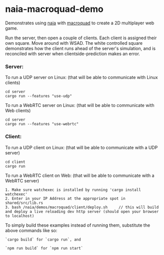 # naia-macroquad-demo

Demonstrates using [naia](https://github.com/naia-rs/naia) with [macroquad](https://github.com/not-fl3/macroquad) to create a 2D multiplayer web game.

Run the server, then open a couple of clients. Each client is assigned their own square. Move around with WSAD. The white controlled square demonstrates how the client runs ahead of the server's simulation, and is reconciled with server when clientside-prediction makes an error.

### Server:

To run a UDP server on Linux: (that will be able to communicate with Linux clients)

    cd server
    cargo run --features "use-udp"

To run a WebRTC server on Linux: (that will be able to communicate with Web clients)

    cd server
    cargo run --features "use-webrtc"

### Client:

To run a UDP client on Linux: (that will be able to communicate with a UDP server)

    cd client
    cargo run

To run a WebRTC client on Web: (that will be able to communicate with a WebRTC server)

    1. Make sure watchexec is installed by running 'cargo install watchexec' 
    2. Enter in your IP Address at the appropriate spot in shared/src/lib.rs
    3. bash /naia/demos/macroquad/client/deploy.sh     // this will build and deploy a live reloading dev http server (should open your browser to localhost)


To simply build these examples instead of running them, substitute the above commands like so:

    `cargo build` for `cargo run`, and

    `npm run build` for `npm run start`
